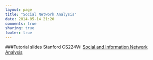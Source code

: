 ```yaml
---
layout: page
title: "Social Network Analysis"
date: 2014-05-14 21:20
comments: true
sharing: true
footer: true
---
```


###Tutorial slides
Stanford CS224W: [Social and Information Network Analysis](http://www.stanford.edu/class/cs224w/handouts.html)

